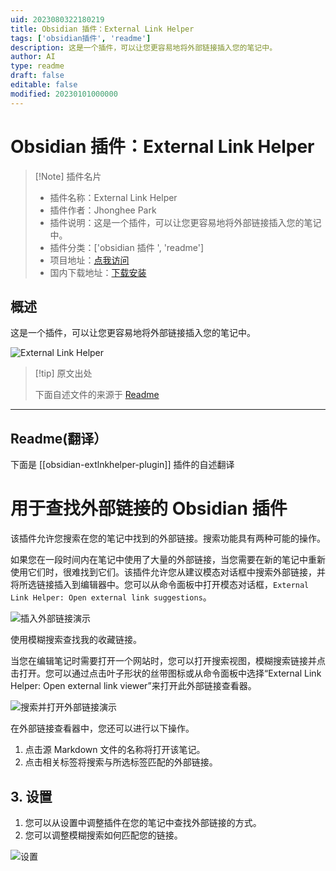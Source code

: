```yaml
---
uid: 2023080322180219
title: Obsidian 插件：External Link Helper
tags: ['obsidian插件', 'readme']
description: 这是一个插件，可以让您更容易地将外部链接插入您的笔记中。
author: AI
type: readme
draft: false
editable: false
modified: 20230101000000
---
```


# Obsidian 插件：External Link Helper

> [!Note] 插件名片
> - 插件名称：External Link Helper
> - 插件作者：Jhonghee Park
> - 插件说明：这是一个插件，可以让您更容易地将外部链接插入您的笔记中。
> - 插件分类：['obsidian 插件 ', 'readme']
> - 项目地址：[点我访问](https://github.com/nakalsio/obsidian-danpung)
> - 国内下载地址：[下载安装](https://pkmer.cn/products/plugin/pluginMarket/?obsidian-extlnkhelper-plugin)

## 概述

这是一个插件，可以让您更容易地将外部链接插入您的笔记中。

![External Link Helper](https://cdn.pkmer.cn/covers/obsidian-extlnkhelper-plugin.gif!pkmer)

> [!tip] 原文出处
>
>下面自述文件的来源于 [Readme](https://ghproxy.net/https://raw.githubusercontent.com/nakalsio/obsidian-danpung/master/README.md)
>

---

## Readme(翻译）

下面是 [[obsidian-extlnkhelper-plugin]] 插件的自述翻译

# 用于查找外部链接的 Obsidian 插件

该插件允许您搜索在您的笔记中找到的外部链接。搜索功能具有两种可能的操作。

如果您在一段时间内在笔记中使用了大量的外部链接，当您需要在新的笔记中重新使用它们时，很难找到它们。该插件允许您从建议模态对话框中搜索外部链接，并将所选链接插入到编辑器中。您可以从命令面板中打开模态对话框，`External Link Helper: Open external link suggestions`。

![插入外部链接演示](images/insert_link_demo.gif)

使用模糊搜索查找我的收藏链接。

当您在编辑笔记时需要打开一个网站时，您可以打开搜索视图，模糊搜索链接并点击打开。您可以通过点击叶子形状的丝带图标或从命令面板中选择“External Link Helper: Open external link viewer”来打开此外部链接查看器。

![搜索并打开外部链接演示](images/search_open_link_demo.gif)

在外部链接查看器中，您还可以进行以下操作。

1. 点击源 Markdown 文件的名称将打开该笔记。
2. 点击相关标签将搜索与所选标签匹配的外部链接。

## 3. 设置

1. 您可以从设置中调整插件在您的笔记中查找外部链接的方式。
2. 您可以调整模糊搜索如何匹配您的链接。

![设置](images/settings.png)
